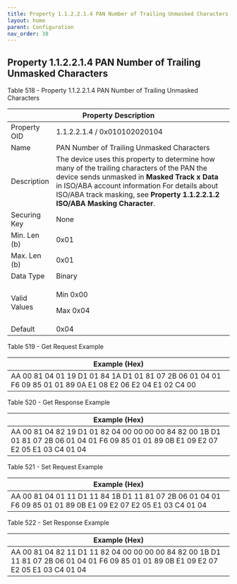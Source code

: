 ```yaml
---
title: Property 1.1.2.2.1.4 PAN Number of Trailing Unmasked Characters
layout: home
parent: Configuration
nav_order: 38
---
```


## Property 1.1.2.2.1.4 PAN Number of Trailing Unmasked Characters

Table 518 - Property 1.1.2.2.1.4 PAN Number of Trailing Unmasked
Characters

<table>
<colgroup>
<col style="width: 14%" />
<col style="width: 85%" />
</colgroup>
<thead>
<tr>
<th colspan="2">Property Description</th>
</tr>
</thead>
<tbody>
<tr>
<td>Property OID</td>
<td>1.1.2.2.1.4 / 0x010102020104</td>
</tr>
<tr>
<td>Name</td>
<td>PAN Number of Trailing Unmasked Characters</td>
</tr>
<tr>
<td>Description</td>
<td>The device uses this property to determine how many of the trailing
characters of the PAN the device sends unmasked in <strong>Masked Track
x Data</strong> in ISO/ABA account information For details about ISO/ABA
track masking, see <strong>Property 1.1.2.2.1.2 ISO/ABA Masking
Character</strong>.</td>
</tr>
<tr>
<td>Securing Key</td>
<td>None</td>
</tr>
<tr>
<td>Min. Len (b)</td>
<td>0x01</td>
</tr>
<tr>
<td>Max. Len (b)</td>
<td>0x01</td>
</tr>
<tr>
<td>Data Type</td>
<td>Binary</td>
</tr>
<tr>
<td>Valid Values</td>
<td><p>Min 0x00</p>
<p>Max 0x04</p></td>
</tr>
<tr>
<td>Default</td>
<td>0x04</td>
</tr>
</tbody>
</table>

Table 519 - Get Request Example

| Example (Hex) |
|----|
| AA 00 81 04 01 19 D1 01 84 1A D1 01 81 07 2B 06 01 04 01 F6 09 85 01 01 89 0A E1 08 E2 06 E2 04 E1 02 C4 00 |

Table 520 - Get Response Example

| Example (Hex) |
|----|
| AA 00 81 04 82 19 D1 01 82 04 00 00 00 00 84 82 00 1B D1 01 81 07 2B 06 01 04 01 F6 09 85 01 01 89 0B E1 09 E2 07 E2 05 E1 03 C4 01 04 |

Table 521 - Set Request Example

| Example (Hex) |
|----|
| AA 00 81 04 01 11 D1 11 84 1B D1 11 81 07 2B 06 01 04 01 F6 09 85 01 01 89 0B E1 09 E2 07 E2 05 E1 03 C4 01 04 |

Table 522 - Set Response Example

| Example (Hex) |
|----|
| AA 00 81 04 82 11 D1 11 82 04 00 00 00 00 84 82 00 1B D1 11 81 07 2B 06 01 04 01 F6 09 85 01 01 89 0B E1 09 E2 07 E2 05 E1 03 C4 01 04 |

##